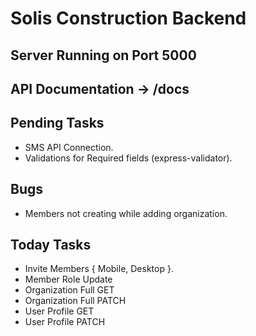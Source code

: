# Solis Construction Backend

## Server Running on Port 5000
## API Documentation -> /docs

## Pending Tasks
 - SMS API Connection.
 - Validations for Required fields (express-validator).

## Bugs
 - Members not creating while adding organization.

## Today Tasks
 - Invite Members { Mobile, Desktop }.
 - Member Role Update
 - Organization Full GET
 - Organization Full PATCH
 - User Profile GET
 - User Profile PATCH